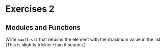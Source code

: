 # Exercises 2

## Modules and Functions

Write ```max(list)``` that returns the element with the maximum value in the list. (This is slightly trickier than it sounds.)
